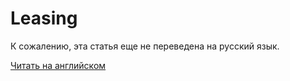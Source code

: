 # Leasing

К сожалению, эта статья еще не переведена на русский язык.

[Читать на английском](/en/waves-node/node-api/lease-transactions)
